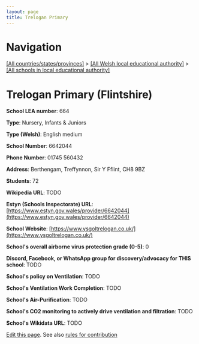 ```yaml
---
layout: page
title: Trelogan Primary
---
```

# Navigation

[[All countries/states/provinces]](../../..) > [[All Welsh local educational authority]](../..) > [[All schools in local educational authority]](..)

# Trelogan Primary (Flintshire)

**School LEA number**: 664

**Type**: Nursery, Infants & Juniors

**Type (Welsh)**: English medium

**School Number**: 6642044

**Phone Number**: 01745 560432

**Address**: Berthengam, Treffynnon, Sir Y Fflint, CH8 9BZ

**Students**: 72

**Wikipedia URL**: TODO

**Estyn (Schools Inspectorate) URL**: [https://www.estyn.gov.wales/provider/6642044](https://www.estyn.gov.wales/provider/6642044)

**School Website**: [https://www.ysgoltrelogan.co.uk/](https://www.ysgoltrelogan.co.uk/)

**School's overall airborne virus protection grade (0-5)**: 0

**Discord, Facebook, or WhatsApp group for discovery/advocacy for THIS school**: TODO

**School's policy on Ventilation**: TODO

**School's Ventilation Work Completion**: TODO

**School's Air-Purification**: TODO

**School's CO2 monitoring to actively drive ventilation and filtration**: TODO

**School's Wikidata URL**: TODO




[Edit this page](https://github.com/ventilate-schools/Wales/edit/prif/./Flintshire/Trelogan_Primary.md). See also [rules for contribution](../../../contribution-rules/)